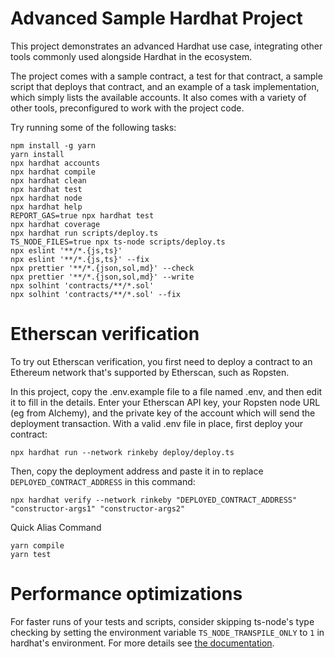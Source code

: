 # Advanced Sample Hardhat Project

This project demonstrates an advanced Hardhat use case, integrating other tools commonly used alongside Hardhat in the
ecosystem.

The project comes with a sample contract, a test for that contract, a sample script that deploys that contract, and an
example of a task implementation, which simply lists the available accounts. It also comes with a variety of other
tools, preconfigured to work with the project code.

Try running some of the following tasks:

```shell
npm install -g yarn
yarn install
npx hardhat accounts
npx hardhat compile
npx hardhat clean
npx hardhat test
npx hardhat node
npx hardhat help
REPORT_GAS=true npx hardhat test
npx hardhat coverage
npx hardhat run scripts/deploy.ts
TS_NODE_FILES=true npx ts-node scripts/deploy.ts
npx eslint '**/*.{js,ts}'
npx eslint '**/*.{js,ts}' --fix
npx prettier '**/*.{json,sol,md}' --check
npx prettier '**/*.{json,sol,md}' --write
npx solhint 'contracts/**/*.sol'
npx solhint 'contracts/**/*.sol' --fix
```

# Etherscan verification

To try out Etherscan verification, you first need to deploy a contract to an Ethereum network that's supported by
Etherscan, such as Ropsten.

In this project, copy the .env.example file to a file named .env, and then edit it to fill in the details. Enter your
Etherscan API key, your Ropsten node URL (eg from Alchemy), and the private key of the account which will send the
deployment transaction. With a valid .env file in place, first deploy your contract:

```shell
npx hardhat run --network rinkeby deploy/deploy.ts
```

Then, copy the deployment address and paste it in to replace `DEPLOYED_CONTRACT_ADDRESS` in this command:

```shell
npx hardhat verify --network rinkeby "DEPLOYED_CONTRACT_ADDRESS" "constructor-args1" "constructor-args2" 
```

Quick Alias Command

```shell
yarn compile
yarn test
```

# Performance optimizations

For faster runs of your tests and scripts, consider skipping ts-node's type checking by setting the environment
variable `TS_NODE_TRANSPILE_ONLY` to `1` in hardhat's environment. For more details
see [the documentation](https://hardhat.org/guides/typescript.html#performance-optimizations).
